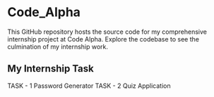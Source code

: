 # Code_Alpha
This GitHub repository hosts the source code for my comprehensive internship project at Code Alpha. Explore the codebase to see the culmination of my internship work.

## My Internship Task
TASK - 1
     Password Generator
TASK - 2
     Quiz Application
